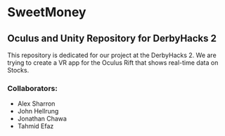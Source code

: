 # SweetMoney

## Oculus and Unity Repository for DerbyHacks 2
This repository is dedicated for our project at the DerbyHacks 2. 
We are trying to create a VR app for the Oculus Rift that shows real-time data on Stocks.

### Collaborators:
* Alex Sharron
* John Hellrung
* Jonathan Chawa
* Tahmid Efaz
